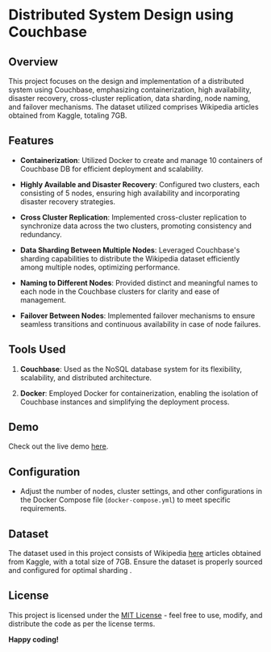 # Distributed System Design using Couchbase

## Overview

This project focuses on the design and implementation of a distributed system using Couchbase, emphasizing containerization, high availability, disaster recovery, cross-cluster replication, data sharding, node naming, and failover mechanisms. The dataset utilized comprises Wikipedia articles obtained from Kaggle, totaling 7GB.

## Features

- **Containerization**: Utilized Docker to create and manage 10 containers of Couchbase DB for efficient deployment and scalability.

- **Highly Available and Disaster Recovery**: Configured two clusters, each consisting of 5 nodes, ensuring high availability and incorporating disaster recovery strategies.

- **Cross Cluster Replication**: Implemented cross-cluster replication to synchronize data across the two clusters, promoting consistency and redundancy.

- **Data Sharding Between Multiple Nodes**: Leveraged Couchbase's sharding capabilities to distribute the Wikipedia dataset efficiently among multiple nodes, optimizing performance.

- **Naming to Different Nodes**: Provided distinct and meaningful names to each node in the Couchbase clusters for clarity and ease of management.

- **Failover Between Nodes**: Implemented failover mechanisms to ensure seamless transitions and continuous availability in case of node failures.

## Tools Used

1. **Couchbase**: Used as the NoSQL database system for its flexibility, scalability, and distributed architecture.

2. **Docker**: Employed Docker for containerization, enabling the isolation of Couchbase instances and simplifying the deployment process.


## Demo

Check out the live demo [here](DEMO.mp4).

## Configuration

- Adjust the number of nodes, cluster settings, and other configurations in the Docker Compose file (`docker-compose.yml`) to meet specific requirements.

## Dataset

The dataset used in this project consists of Wikipedia [here](https://www.kaggle.com/datasets/bwandowando/wikipedia-index-and-plaintext-20230801/code) articles obtained from Kaggle, with a total size of 7GB. Ensure the dataset is properly sourced and configured for optimal sharding .


## License

This project is licensed under the [MIT License](LICENSE) - feel free to use, modify, and distribute the code as per the license terms.

**Happy coding!**